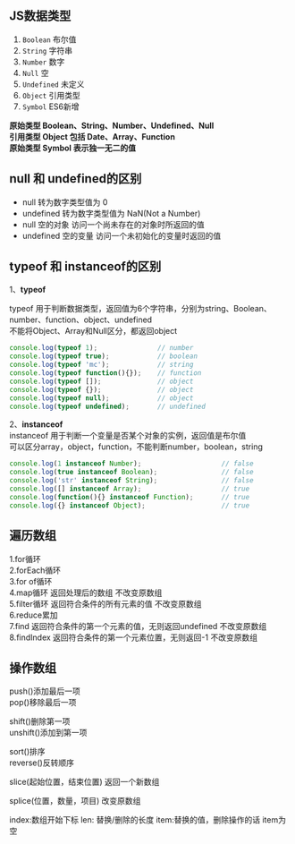 
## JS数据类型
1. `Boolean` 布尔值
2. `String` 字符串
3. `Number` 数字
4. `Null` 空
5. `Undefined` 未定义
6. `Object` 引用类型
7. `Symbol` ES6新增

**原始类型 Boolean、String、Number、Undefined、Null**   
**引用类型 Object 包括 Date、Array、Function**     
**原始类型 Symbol 表示独一无二的值**

## null 和 undefined的区别
* null 转为数字类型值为 0
* undefined 转为数字类型值为 NaN(Not a Number)
* null 空的对象 访问一个尚未存在的对象时所返回的值
* undefined 空的变量 访问一个未初始化的变量时返回的值


## typeof 和 instanceof的区别
1、**typeof**  

typeof 用于判断数据类型，返回值为6个字符串，分别为string、Boolean、number、function、object、undefined  
不能将Object、Array和Null区分，都返回object

  ```js  
console.log(typeof 1);               // number
console.log(typeof true);            // boolean
console.log(typeof 'mc');            // string
console.log(typeof function(){});    // function
console.log(typeof []);              // object 
console.log(typeof {});              // object
console.log(typeof null);            // object
console.log(typeof undefined);       // undefined
  ```

2、**instanceof**  
instanceof 用于判断一个变量是否某个对象的实例，返回值是布尔值  
可以区分array，object，function，不能判断number，boolean，string

  ```js
console.log(1 instanceof Number);                    // false
console.log(true instanceof Boolean);                // false 
console.log('str' instanceof String);                // false  
console.log([] instanceof Array);                    // true
console.log(function(){} instanceof Function);       // true
console.log({} instanceof Object);                   // true
  ```

## 遍历数组

1.for循环  
2.forEach循环  
3.for of循环  
4.map循环 返回处理后的数组 不改变原数组  
5.filter循环 返回符合条件的所有元素的值 不改变原数组  
6.reduce累加  
7.find 返回符合条件的第一个元素的值，无则返回undefined 不改变原数组  
8.findIndex 返回符合条件的第一个元素位置，无则返回-1 不改变原数组 

## 操作数组

push()添加最后一项  
pop()移除最后一项

shift()删除第一项  
unshift()添加到第一项

sort()排序  
reverse()反转顺序

slice(起始位置，结束位置) 返回一个新数组

splice(位置，数量，项目) 改变原数组

index:数组开始下标
len: 替换/删除的长度
item:替换的值，删除操作的话 item为空